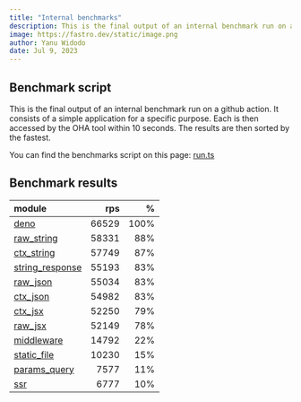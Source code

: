 ```yaml
---
title: "Internal benchmarks"
description: This is the final output of an internal benchmark run on a github action
image: https://fastro.dev/static/image.png
author: Yanu Widodo
date: Jul 9, 2023
---
```


## Benchmark script

This is the final output of an internal benchmark run on a github action. It consists of a simple application for a specific purpose. Each is then accessed by the OHA tool within 10 seconds. The results are then sorted by the fastest.

You can find the benchmarks script on this page: [run.ts](https://github.com/fastrodev/fastro/blob/main/bench/run.ts)

## Benchmark results


| module                                                                                       |   rps |    % |
| :------------------------------------------------------------------------------------------- | ----: | ---: |
| [deno](https://github.com/fastrodev/fastro/blob/main/examples/deno.ts)                       | 66529 | 100% |
| [raw_string](https://github.com/fastrodev/fastro/blob/main/examples/raw_string.ts)           | 58331 |  88% |
| [ctx_string](https://github.com/fastrodev/fastro/blob/main/examples/ctx_string.ts)           | 57749 |  87% |
| [string_response](https://github.com/fastrodev/fastro/blob/main/examples/string_response.ts) | 55193 |  83% |
| [raw_json](https://github.com/fastrodev/fastro/blob/main/examples/raw_json.ts)               | 55034 |  83% |
| [ctx_json](https://github.com/fastrodev/fastro/blob/main/examples/ctx_json.ts)               | 54982 |  83% |
| [ctx_jsx](https://github.com/fastrodev/fastro/blob/main/examples/ctx_jsx.tsx)                | 52250 |  79% |
| [raw_jsx](https://github.com/fastrodev/fastro/blob/main/examples/raw_jsx.tsx)                | 52149 |  78% |
| [middleware](https://github.com/fastrodev/fastro/blob/main/examples/middleware.ts)           | 14792 |  22% |
| [static_file](https://github.com/fastrodev/fastro/blob/main/examples/static_file.ts)         | 10230 |  15% |
| [params_query](https://github.com/fastrodev/fastro/blob/main/examples/params_query.ts)       |  7577 |  11% |
| [ssr](https://github.com/fastrodev/fastro/blob/main/examples/ssr.ts)                         |  6777 |  10% |